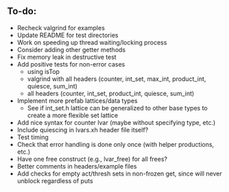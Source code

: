 ## To-do:

+ Recheck valgrind for examples
+ Update README for test directories
+ Work on speeding up thread waiting/locking process
+ Consider adding other getter methods
+ Fix memory leak in destructive test
+ Add positive tests for non-error cases
    + using isTop
    + valgrind with all headers (counter, int_set, max_int, product_int, quiesce, sum_int) 
    + all headers (counter, int_set, product_int, quiesce, sum_int)  
+ Implement more prefab lattices/data types
    + See if int_set.h lattice can be generalized to other base types to create a more flexible set lattice
+ Add nice syntax for counter lvar (maybe without specifying type, etc.)
+ Include quiescing in lvars.xh header file itself?
+ Test timing
+ Check that error handling is done only once (with helper productions, etc.)
+ Have one free construct (e.g., lvar_free) for all frees?
+ Better comments in headers/example files
+ Add checks for empty act/thresh sets in non-frozen get, since will never unblock regardless of puts 

